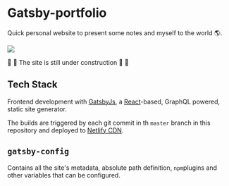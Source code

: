 # Gatsby-portfolio

Quick personal website to present some notes and myself to the world :earth_americas:.

![](https://media1.tenor.com/images/6eaab0d39bd1afa7be8985eb7ac2d28b/tenor.gif?itemid=4108687)

 :hammer: :construction: The site is still under construction :construction: :hammer:

## Tech Stack 

Frontend development with [GatsbyJs](https://www.gatsbyjs.org/), a [React](https://reactjs.org/)-based, GraphQL powered, static site generator.

The builds are triggered by each git commit in th `master` branch in this repository and deployed to [Netlify CDN](https://www.netlify.com/). 

## `gatsby-config` 
Contains all the site's metadata, absolute path definition, `npm`plugins and other variables that can be configured. 

